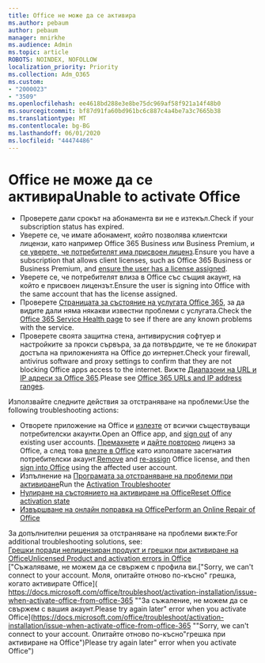 ```yaml
---
title: Office не може да се активира
ms.author: pebaum
author: pebaum
manager: mnirkhe
ms.audience: Admin
ms.topic: article
ROBOTS: NOINDEX, NOFOLLOW
localization_priority: Priority
ms.collection: Adm_O365
ms.custom:
- "2000023"
- "3509"
ms.openlocfilehash: ee4618bd288e3e8be75dc969af58f921a14f48b0
ms.sourcegitcommit: bf87d91fa60bd961bc6c887c4a4be7a3c7665b38
ms.translationtype: MT
ms.contentlocale: bg-BG
ms.lasthandoff: 06/01/2020
ms.locfileid: "44474486"
---
```

# <a name="unable-to-activate-office"></a><span data-ttu-id="13fa2-102">Office не може да се активира</span><span class="sxs-lookup"><span data-stu-id="13fa2-102">Unable to activate Office</span></span>

- <span data-ttu-id="13fa2-103">Проверете дали срокът на абонамента ви не е изтекъл.</span><span class="sxs-lookup"><span data-stu-id="13fa2-103">Check if your subscription status has expired.</span></span>
- <span data-ttu-id="13fa2-104">Уверете се, че имате абонамент, който позволява клиентски лицензи, като например Office 365 Business или Business Premium, и [се уверете, че потребителят има присвоен лиценз](https://docs.microsoft.com/office365/admin/subscriptions-and-billing/assign-licenses-to-users).</span><span class="sxs-lookup"><span data-stu-id="13fa2-104">Ensure you have a subscription that allows client licenses, such as Office 365 Business or Business Premium, and [ensure the user has a license assigned](https://docs.microsoft.com/office365/admin/subscriptions-and-billing/assign-licenses-to-users).</span></span>
- <span data-ttu-id="13fa2-105">Уверете се, че потребителят влиза в Office със същия акаунт, на който е присвоен лицензът.</span><span class="sxs-lookup"><span data-stu-id="13fa2-105">Ensure the user is signing into Office with the same account that has the license assigned.</span></span>
- <span data-ttu-id="13fa2-106">Проверете [Страницата за състояние на услугата Office 365](https://docs.microsoft.com/office365/enterprise/view-service-health), за да видите дали няма някакви известни проблеми с услугата.</span><span class="sxs-lookup"><span data-stu-id="13fa2-106">Check the [Office 365 Service Health page](https://docs.microsoft.com/office365/enterprise/view-service-health) to see if there are any known problems with the service.</span></span>
- <span data-ttu-id="13fa2-107">Проверете своята защитна стена, антивирусния софтуер и настройките за прокси сървъра, за да потвърдите, че те не блокират достъпа на приложенията на Office до интернет.</span><span class="sxs-lookup"><span data-stu-id="13fa2-107">Check your firewall, antivirus software and proxy settings to confirm that they are not blocking Office apps access to the internet.</span></span> <span data-ttu-id="13fa2-108">Вижте [Диапазони на URL и IP адреси за Office 365](https://docs.microsoft.com/en-us/office365/enterprise/urls-and-ip-address-ranges "Диапазони от URL и IP адреси за Office 365").</span><span class="sxs-lookup"><span data-stu-id="13fa2-108">Please see [Office 365 URLs and IP address ranges](https://docs.microsoft.com/en-us/office365/enterprise/urls-and-ip-address-ranges "Office 365 URLs and IP address ranges").</span></span>

<span data-ttu-id="13fa2-109">Използвайте следните действия за отстраняване на проблеми:</span><span class="sxs-lookup"><span data-stu-id="13fa2-109">Use the following troubleshooting actions:</span></span>

- <span data-ttu-id="13fa2-110">Отворете приложение на Office и [излезте](https://support.office.com/article/5a20dc11-47e9-4b6f-945d-478cb6d92071) от всички съществуващи потребителски акаунти.</span><span class="sxs-lookup"><span data-stu-id="13fa2-110">Open an Office app, and [sign out](https://support.office.com/article/5a20dc11-47e9-4b6f-945d-478cb6d92071) of any existing user accounts.</span></span> <span data-ttu-id="13fa2-111">[Премахнете](https://docs.microsoft.com/office365/admin/manage/remove-licenses-from-users?view=o365-worldwide "Премахнете") и [дайте повторно](https://docs.microsoft.com/office365/admin/manage/assign-licenses-to-users?view=o365-worldwide "повторно задаване") лиценз за Office, а след това [влезте в Office](https://support.office.com/article/628ea040-f265-49de-b986-be09c3ebf8a9 "влизане в Office") като използвате засегнатия потребителски акаунт.</span><span class="sxs-lookup"><span data-stu-id="13fa2-111">[Remove](https://docs.microsoft.com/office365/admin/manage/remove-licenses-from-users?view=o365-worldwide "Remove") and [re-assign](https://docs.microsoft.com/office365/admin/manage/assign-licenses-to-users?view=o365-worldwide "re-assign") Office license, and then [sign into Office](https://support.office.com/article/628ea040-f265-49de-b986-be09c3ebf8a9 "sign into Office") using the affected user account.</span></span>
- <span data-ttu-id="13fa2-112">Изпълнение на [Програмата за отстраняване на проблеми при активиране](https://aka.ms/SARA-OfficeActivation-Alchemy)</span><span class="sxs-lookup"><span data-stu-id="13fa2-112">Run the [Activation Troubleshooter](https://aka.ms/SARA-OfficeActivation-Alchemy)</span></span>
- [<span data-ttu-id="13fa2-113">Нулиране на състоянието на активиране на Office</span><span class="sxs-lookup"><span data-stu-id="13fa2-113">Reset Office activation state</span></span>](https://docs.microsoft.com/en-us/office365/troubleshoot/activation/reset-office-365-proplus-activation-state "Нулиране на състоянието на активиране на Office")
- [<span data-ttu-id="13fa2-114">Извършване на онлайн поправка на Office</span><span class="sxs-lookup"><span data-stu-id="13fa2-114">Perform an Online Repair of Office</span></span>](https://support.office.com/Article/7821d4b6-7c1d-4205-aa0e-a6b40c5bb88b?wt.mc_id=Alchemy_ClientDIA)

<span data-ttu-id="13fa2-115">За допълнителни решения за отстраняване на проблеми вижте:</span><span class="sxs-lookup"><span data-stu-id="13fa2-115">For additional troubleshooting solutions, see:</span></span>  
[<span data-ttu-id="13fa2-116">Грешки поради нелицензиран продукт и грешки при активиране на Office</span><span class="sxs-lookup"><span data-stu-id="13fa2-116">Unlicensed Product and activation errors in Office</span></span>](https://support.office.com/Article/0d23d3c0-c19c-4b2f-9845-5344fedc4380?wt.mc_id=Alchemy_ClientDIA)  
<span data-ttu-id="13fa2-117">["Съжаляваме, не можем да се свържем с профила ви.</span><span class="sxs-lookup"><span data-stu-id="13fa2-117">["Sorry, we can't connect to your account.</span></span> <span data-ttu-id="13fa2-118">Моля, опитайте отново по-късно" грешка, когато активирате Office]( https://docs.microsoft.com/office/troubleshoot/activation-installation/issue-when-activate-office-from-office-365 ""За съжаление, не можем да се свържем с вашия акаунт.</span><span class="sxs-lookup"><span data-stu-id="13fa2-118">Please try again later" error when you activate Office](https://docs.microsoft.com/office/troubleshoot/activation-installation/issue-when-activate-office-from-office-365 ""Sorry, we can't connect to your account.</span></span> <span data-ttu-id="13fa2-119">Опитайте отново по-късно"грешка при активиране на Office")</span><span class="sxs-lookup"><span data-stu-id="13fa2-119">Please try again later" error when you activate Office")</span></span>